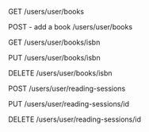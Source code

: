 GET
/users/user/books

POST - add a book
/users/user/books

GET
/users/user/books/isbn

PUT
/users/user/books/isbn

DELETE
/users/user/books/isbn

POST
/users/user/reading-sessions

PUT
/users/user/reading-sessions/id

DELETE
/users/user/reading-sessions/id